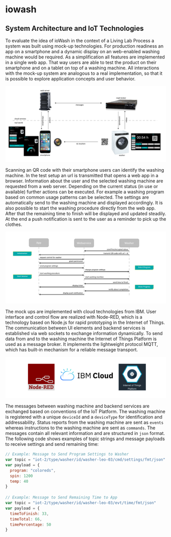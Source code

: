 # iowash

## System Architecture and IoT Technologies
To evaluate the idea of ioWash in the context of a Living Lab Process a system was built using mock-up technologies. For production readiness an app on a smartphone and a dynamic display on an web-enabled washing machine would be required. As a simplification all features are implemented in a single web app. That way users are able to test the product on their smartphone and on a tablet on top of a washing machine. All interactions with the mock-up system are analogous to a real implementation, so that it is possible to explore application concepts and user behavior.

![Systemkomponenten](../resources/systemcomponents.png)

Scanning an QR code with their smartphone users can identify the washing machine. In the test setup an url is transmitted that opens a web app in a browser. Information about the user and the selected washing machine are requested from a web server. Depending on the current status (in use or available) further actions can be executed. For example a washing program based on common usage patterns can be selected. The settings are automatically send to the washing machine and displayed accordingly. It is also possible to start the washing procedure directly from the web app. After that the remaining time to finish will be displayed and updated steadily. At the end a push notification is sent to the user as a reminder to pick up the clothes.

![Kommunikationsabläufe](../resources/communicationflow.png)

The mock ups are implemented with cloud technologies from IBM. User interface and control flow are realized with Node-RED, which is a technology based on Node.js for rapid prototyping in the Internet of Things. The communication between UI elements and backend services is established via web sockets to exchange information dynamically. To send data from and to the washing machine the Internet of Things Platform is used as a message broker. It implements the lightweight protocol MQTT, which has built-in mechanism for a reliable message transport.

![Cloudtechnologien](../resources/cloudtechnologies.png)

The messages between washing machine and backend services are exchanged based on conventions of the IoT Platform. The washing machine is registered with a unique `deviceId` and a `deviceType` for identification and addressability. Status reports from the washing machine are sent as `events` whereas instructions to the washing machine are sent as `commands`. The messages contain all relevant information and are structured in `json` format. The following code shows examples of topic strings and message payloads to receive settings and send remaining time:

```javascript
// Example: Message to Send Program Settings to Washer
var topic = "iot-2/type/washer/id/washer-leo-03/cmd/settings/fmt/json"
var payload = {
  program: "coloreds",
  spin: 1200
  temp: 40
}

// Example: Message to Send Remaining Time to App
var topic = "iot-2/type/washer/id/washer-leo-03/evt/time/fmt/json"
var payload = {
  timeToFinish: 33,
  timeTotal: 66,
  timePercentage: 50
}
```
